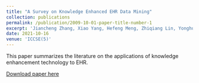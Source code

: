```yaml
---
title: "A Survey on Knowledge Enhanced EHR Data Mining"
collection: publications
permalink: /publication/2009-10-01-paper-title-number-1
excerpt: 'Jiancheng Zhang, Xiao Yang, Hefeng Meng, Zhiqiang Lin, Yonghui Xu, Lizhen Cui'
date: 2021-10-16
venue: 'ICCSE(5)'
---
```

This paper summarizes the literature on the applications of knowledge enhancement technology to EHR.

[Download paper here](https://dl.acm.org/doi/abs/10.1145/3503181.3503202)

